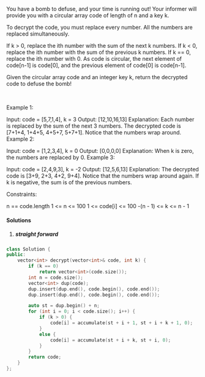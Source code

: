 You have a bomb to defuse, and your time is running out! Your informer will provide you with a circular array code of length of n and a key k.

To decrypt the code, you must replace every number. All the numbers are replaced simultaneously.

If k > 0, replace the ith number with the sum of the next k numbers.
If k < 0, replace the ith number with the sum of the previous k numbers.
If k == 0, replace the ith number with 0.
As code is circular, the next element of code[n-1] is code[0], and the previous element of code[0] is code[n-1].

Given the circular array code and an integer key k, return the decrypted code to defuse the bomb!

 

Example 1:

Input: code = [5,7,1,4], k = 3
Output: [12,10,16,13]
Explanation: Each number is replaced by the sum of the next 3 numbers. The decrypted code is [7+1+4, 1+4+5, 4+5+7, 5+7+1]. Notice that the numbers wrap around.
Example 2:

Input: code = [1,2,3,4], k = 0
Output: [0,0,0,0]
Explanation: When k is zero, the numbers are replaced by 0. 
Example 3:

Input: code = [2,4,9,3], k = -2
Output: [12,5,6,13]
Explanation: The decrypted code is [3+9, 2+3, 4+2, 9+4]. Notice that the numbers wrap around again. If k is negative, the sum is of the previous numbers.
 

Constraints:

n == code.length
1 <= n <= 100
1 <= code[i] <= 100
-(n - 1) <= k <= n - 1


#### Solutions

1. ##### straight forward

```cpp
class Solution {
public:
    vector<int> decrypt(vector<int>& code, int k) {
        if (k == 0)
            return vector<int>(code.size());
        int n = code.size();
        vector<int> dup(code);
        dup.insert(dup.end(), code.begin(), code.end());
        dup.insert(dup.end(), code.begin(), code.end());

        auto st = dup.begin() + n;
        for (int i = 0; i < code.size(); i++) {
            if (k > 0) {
                code[i] = accumulate(st + i + 1, st + i + k + 1, 0);
            }
            else {
                code[i] = accumulate(st + i + k, st + i, 0);
            }
        }
        return code;
    }
};

```